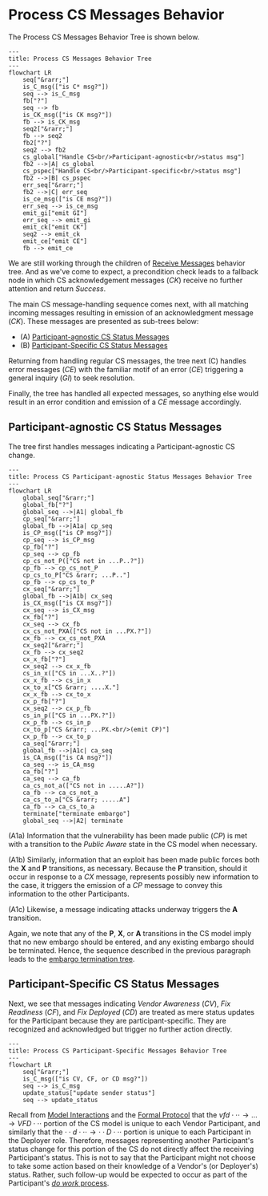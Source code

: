 # Process CS Messages Behavior

The Process CS Messages Behavior Tree is shown below.

```mermaid
---
title: Process CS Messages Behavior Tree
---
flowchart LR
    seq["&rarr;"]
    is_C_msg(["is C* msg?"])
    seq --> is_C_msg
    fb["?"]
    seq --> fb
    is_CK_msg(["is CK msg?"])
    fb --> is_CK_msg
    seq2["&rarr;"]
    fb --> seq2
    fb2["?"]
    seq2 --> fb2
    cs_global["Handle CS<br/>Participant-agnostic<br/>status msg"]
    fb2 -->|A| cs_global
    cs_pspec["Handle CS<br/>Participant-specific<br/>status msg"]
    fb2 -->|B| cs_pspec
    err_seq["&rarr;"]
    fb2 -->|C| err_seq
    is_ce_msg(["is CE msg?"])
    err_seq --> is_ce_msg
    emit_gi["emit GI"]
    err_seq --> emit_gi
    emit_ck["emit CK"]
    seq2 --> emit_ck
    emit_ce["emit CE"]
    fb --> emit_ce
```

We are still working through the children of [Receive Messages](msg_intro_bt.md) behavior tree.
And as we've come to expect, a precondition check leads to a fallback node in which CS acknowledgement
messages (*CK*) receive no further attention and return *Success*.

The main CS message-handling sequence comes next, with all matching incoming messages resulting in emission of an
acknowledgment message (*CK*).
These messages are presented as sub-trees below:

- (A) [Participant-agnostic CS Status Messages](#participant-agnostic-cs-status-messages)
- (B) [Participant-Specific CS Status Messages](#participant-specific-cs-status-messages)

Returning from handling regular CS messages, the tree next (C) handles error messages (*CE*) with the familiar motif
of an error (*CE*) triggering a general inquiry (*GI*) to seek resolution.

Finally, the tree has handled all expected messages, so anything else would result in an error
condition and emission of a *CE* message accordingly.

## Participant-agnostic CS Status Messages

The tree first handles messages indicating a Participant-agnostic CS change.

```mermaid
---
title: Process CS Participant-agnostic Status Messages Behavior Tree
---
flowchart LR
    global_seq["&rarr;"]
    global_fb["?"]
    global_seq -->|A1| global_fb
    cp_seq["&rarr;"]
    global_fb -->|A1a| cp_seq
    is_CP_msg(["is CP msg?"])
    cp_seq --> is_CP_msg
    cp_fb["?"]
    cp_seq --> cp_fb
    cp_cs_not_P(["CS not in ...P..?"])
    cp_fb --> cp_cs_not_P
    cp_cs_to_P["CS &rarr; ...P.."]
    cp_fb --> cp_cs_to_P
    cx_seq["&rarr;"]
    global_fb -->|A1b| cx_seq
    is_CX_msg(["is CX msg?"])
    cx_seq --> is_CX_msg
    cx_fb["?"]
    cx_seq --> cx_fb
    cx_cs_not_PXA(["CS not in ...PX.?"])
    cx_fb --> cx_cs_not_PXA
    cx_seq2["&rarr;"]
    cx_fb --> cx_seq2
    cx_x_fb["?"]
    cx_seq2 --> cx_x_fb
    cs_in_x(["CS in ...X..?"])
    cx_x_fb --> cs_in_x
    cx_to_x["CS &rarr; ....X."]
    cx_x_fb --> cx_to_x
    cx_p_fb["?"]
    cx_seq2 --> cx_p_fb
    cs_in_p(["CS in ...PX.?"])
    cx_p_fb --> cs_in_p
    cx_to_p["CS &rarr; ...PX.<br/>(emit CP)"]
    cx_p_fb --> cx_to_p
    ca_seq["&rarr;"]
    global_fb -->|A1c| ca_seq
    is_CA_msg(["is CA msg?"])
    ca_seq --> is_CA_msg
    ca_fb["?"]
    ca_seq --> ca_fb
    ca_cs_not_a(["CS not in .....A?"])
    ca_fb --> ca_cs_not_a
    ca_cs_to_a["CS &rarr; .....A"]
    ca_fb --> ca_cs_to_a
    terminate["terminate embargo"]
    global_seq -->|A2| terminate
```

(A1a) Information that the vulnerability has been made public (*CP*) is met
with a transition to the *Public Aware* state in the CS model when
necessary.

(A1b) Similarly, information that an exploit has been made public
forces both the **X** and **P** transitions, as necessary.
Because the **P** transition, should it occur in response to a
*CX* message, represents possibly new information to the case, it
triggers the emission of a *CP* message to convey this information to
the other Participants.

(A1c) Likewise, a message indicating attacks underway
triggers the **A** transition.

Again, we note that any of the **P**, **X**, or
**A** transitions in the CS model imply that no new embargo should be
entered, and any existing embargo should be terminated. Hence, the
sequence described in the previous paragraph leads to the [embargo
termination tree](em_terminate_bt.md).

## Participant-Specific CS Status Messages

Next, we see that messages indicating *Vendor Awareness* (*CV*), *Fix
Readiness* (*CF*), and *Fix Deployed* (*CD*) are treated as mere status
updates for the Participant because they are participant-specific.
They are recognized and acknowledged but trigger no further action directly.

```mermaid
---
title: Process CS Participant-Specific Messages Behavior Tree
---
flowchart LR
    seq["&rarr;"]
    is_C_msg(["is CV, CF, or CD msg?"])
    seq --> is_C_msg
    update_status["update sender status"]
    seq --> update_status
```

Recall from
[Model Interactions](../process_models/model_interactions/index.md) and
the [Formal Protocol](../../reference/formal_protocol/index.md) that the
$vfd\cdot\cdot\cdot \rightarrow \dots \rightarrow VFD\cdot\cdot\cdot$ portion of the
CS model is unique to each Vendor Participant, and similarly that the
$\cdot\cdot d \cdot\cdot\cdot \rightarrow \cdot\cdot D \cdot\cdot\cdot$ portion is unique to
each Participant in the Deployer role.
Therefore, messages representing another Participant's status change for this portion of the
CS do not directly affect the receiving Participant's status.
This is not to say that the Participant might not choose to take some action based on their knowledge of a
Vendor's (or Deployer's) status.
Rather, such follow-up would be expected to occur as part of the Participant's [*do work* process](do_work_bt.md).

